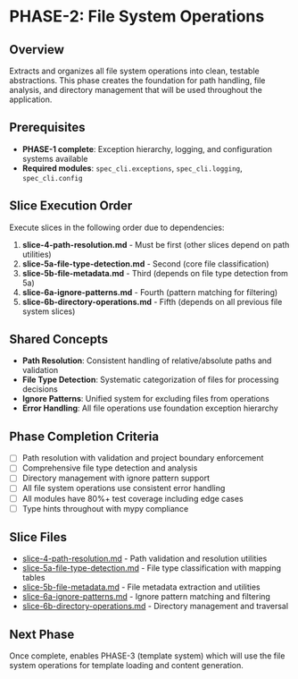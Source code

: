 # PHASE-2: File System Operations

## Overview

Extracts and organizes all file system operations into clean, testable abstractions. This phase creates the foundation for path handling, file analysis, and directory management that will be used throughout the application.

## Prerequisites

- **PHASE-1 complete**: Exception hierarchy, logging, and configuration systems available
- **Required modules**: `spec_cli.exceptions`, `spec_cli.logging`, `spec_cli.config`

## Slice Execution Order

Execute slices in the following order due to dependencies:

1. **slice-4-path-resolution.md** - Must be first (other slices depend on path utilities)
2. **slice-5a-file-type-detection.md** - Second (core file classification)
3. **slice-5b-file-metadata.md** - Third (depends on file type detection from 5a)
4. **slice-6a-ignore-patterns.md** - Fourth (pattern matching for filtering)
5. **slice-6b-directory-operations.md** - Fifth (depends on all previous file system slices)

## Shared Concepts

- **Path Resolution**: Consistent handling of relative/absolute paths and validation
- **File Type Detection**: Systematic categorization of files for processing decisions
- **Ignore Patterns**: Unified system for excluding files from operations
- **Error Handling**: All file operations use foundation exception hierarchy

## Phase Completion Criteria

- [ ] Path resolution with validation and project boundary enforcement
- [ ] Comprehensive file type detection and analysis
- [ ] Directory management with ignore pattern support
- [ ] All file system operations use consistent error handling
- [ ] All modules have 80%+ test coverage including edge cases
- [ ] Type hints throughout with mypy compliance

## Slice Files

- [slice-4-path-resolution.md](./slice-4-path-resolution.md) - Path validation and resolution utilities
- [slice-5a-file-type-detection.md](./slice-5a-file-type-detection.md) - File type classification with mapping tables
- [slice-5b-file-metadata.md](./slice-5b-file-metadata.md) - File metadata extraction and utilities
- [slice-6a-ignore-patterns.md](./slice-6a-ignore-patterns.md) - Ignore pattern matching and filtering
- [slice-6b-directory-operations.md](./slice-6b-directory-operations.md) - Directory management and traversal

## Next Phase

Once complete, enables PHASE-3 (template system) which will use the file system operations for template loading and content generation.